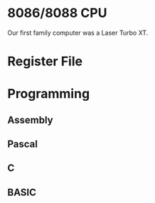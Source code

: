 # 8086/8088 CPU

Our first family computer was a Laser Turbo XT.

# Register File

# Programming

## Assembly

## Pascal

## C

## BASIC
